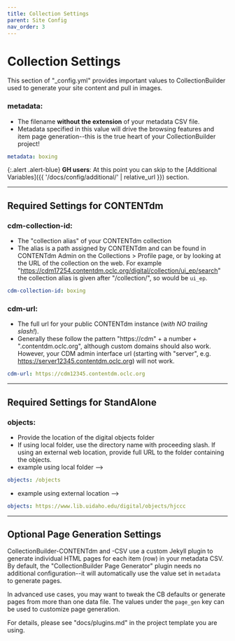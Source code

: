 ```yaml
---
title: Collection Settings
parent: Site Config
nav_order: 3
---
```


# Collection Settings

This section of "_config.yml" provides important values to CollectionBuilder used to generate your site content and pull in images.

### metadata: 

- The filename **without the extension** of your metadata CSV file. 
- Metadata specified in this value will drive the browsing features and item page generation--this is the true heart of your CollectionBuilder project!
```yaml
metadata: boxing
```

{:.alert .alert-blue}
**GH users**: At this point you can skip to the [Additional Variables]({{ '/docs/config/additional/' | relative_url }}) section.

------

## Required Settings for CONTENTdm

### cdm-collection-id: 

- The "collection alias" of your CONTENTdm collection
- The alias is a path assigned by CONTENTdm and can be found in CONTENTdm Admin on the Collections > Profile page, or by looking at the URL of the collection on the web. For example "https://cdm17254.contentdm.oclc.org/digital/collection/ui_ep/search" the collection alias is given after "/collection/", so would be `ui_ep`.
```yaml
cdm-collection-id: boxing
```

### cdm-url: 

- The full url for your public CONTENTdm instance (*with NO trailing slash!*). 
- Generally these follow the pattern "https://cdm" + a number + ".contentdm.oclc.org", although custom domains should also work. However, your CDM admin interface url (starting with "server", e.g. https://server12345.contentdm.oclc.org) will not work.
```yaml
cdm-url: https://cdm12345.contentdm.oclc.org
```

------

## Required Settings for StandAlone

### objects:

- Provide the location of the digital objects folder
- If using local folder, use the directory name with proceeding slash. If using an external web location, provide full URL to the folder containing the objects.
- example using local folder --> 
```yaml
objects: /objects
```
- example using external location --> 
```yaml
objects: https://www.lib.uidaho.edu/digital/objects/hjccc
```

------

## Optional Page Generation Settings

CollectionBuilder-CONTENTdm and -CSV use a custom Jekyll plugin to generate individual HTML pages for each item (row) in your metadata CSV.
By default, the "CollectionBuilder Page Generator" plugin needs no additional configuration--it will automatically use the value set in `metadata` to generate pages.

In advanced use cases, you may want to tweak the CB defaults or generate pages from more than one data file. 
The values under the `page_gen` key can be used to customize page generation. 

For details, please see "docs/plugins.md" in the project template you are using.
